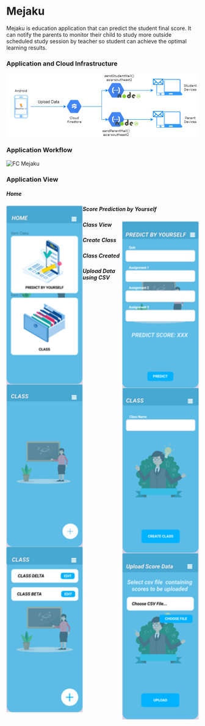 # Mejaku

Mejaku is education application that can predict the student final score. It can notify the parents to monitor their child to study more outside scheduled study session by teacher so student can achieve the optimal learning results.

<h3>Application and Cloud Infrastructure</h3>
<img widht="400" alt=cloud-infastructure src="https://github.com/yusufherianto/mejaku/blob/main/img/cloudDesign.png">

<h3>Application Workflow</h3>
<img width="431" alt="FC Mejaku" src="https://user-images.githubusercontent.com/58942967/121347005-efa3fb00-c950-11eb-976d-6279ca46ce7a.png"><br>

<h3>Application View</h3>

<h5>Home</h5>
<img align="left" width="200" alt="home" src="https://github.com/yusufherianto/mejaku/blob/main/img/ss1.png">

<h5>Score Prediction by Yourself</h5>
<img align="right" width="200" alt="predict by yourself" src="https://github.com/yusufherianto/mejaku/blob/main/img/ss2.png">

<h5>Class View</h5>
<img align="left" width="200" alt="class view" src="https://github.com/yusufherianto/mejaku/blob/main/img/ss3.png">

<h5>Create Class</h5>
<img align="right" width="200" alt="create class" src="https://github.com/yusufherianto/mejaku/blob/main/img/ss4.png">

<h5>Class Created</h5>
<img align="left" width="200" alt="class created" src="https://github.com/yusufherianto/mejaku/blob/main/img/ss5.png">

<h5>Upload Data using CSV</h5>
<img align="right" width="200" alt="upload csv" src="https://github.com/yusufherianto/mejaku/blob/main/img/ss6.png">


